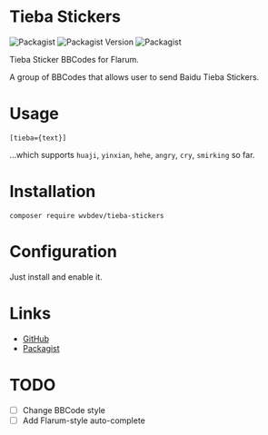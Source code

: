# Tieba Stickers
![Packagist](https://img.shields.io/packagist/l/wvbdev/tieba-stickers.svg) ![Packagist Version](https://img.shields.io/packagist/v/wvbdev/tieba-stickers.svg) ![Packagist](https://img.shields.io/packagist/dt/wvbdev/tieba-stickers.svg)

Tieba Sticker BBCodes for Flarum.

A group of BBCodes that allows user to send Baidu Tieba Stickers.
# Usage
```
[tieba={text}]
```
...which supports `huaji`, `yinxian`, `hehe`, `angry`, `cry`, `smirking` so far.
# Installation
```
composer require wvbdev/tieba-stickers
```
# Configuration
Just install and enable it.
# Links


- [GitHub](https://github.com/wvbdev/tieba-stickers)
- [Packagist](https://packagist.org/packages/wvbdev/tieba-stickers)


# TODO

- [ ] Change BBCode style
- [ ] Add Flarum-style auto-complete
